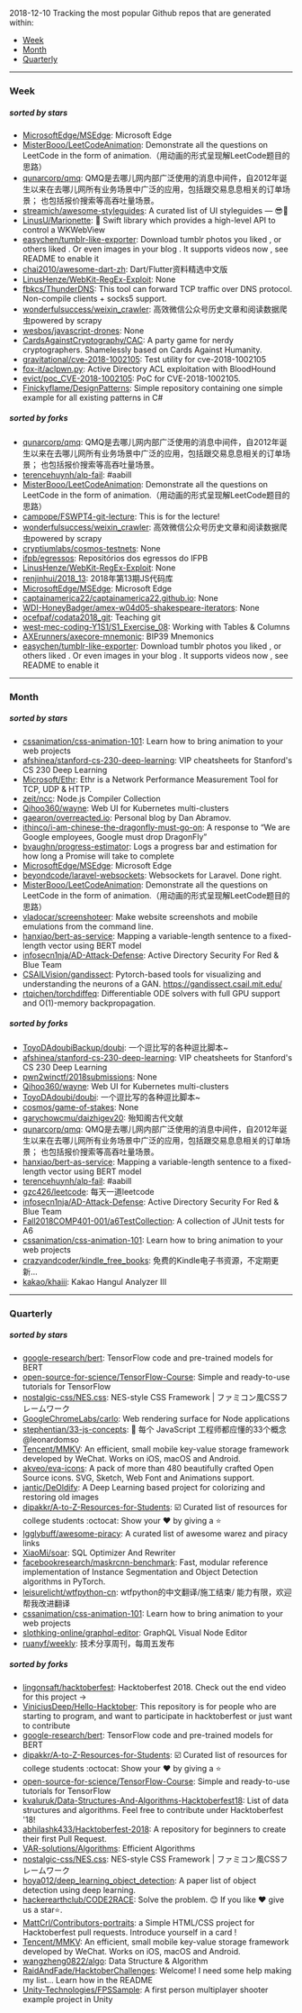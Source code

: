 2018-12-10
Tracking the most popular Github repos that are generated within: 
* [Week](https://github.com/polebug/github_trending_spider/blob/master/2018-12-10.md#week)
* [Month](https://github.com/polebug/github_trending_spider/blob/master/2018-12-10.md#month)
* [Quarterly](https://github.com/polebug/github_trending_spider/blob/master/2018-12-10.md#quarterly)
--- 
### Week 
##### sorted by stars 
* [MicrosoftEdge/MSEdge](https://github.com/MicrosoftEdge/MSEdge): Microsoft Edge
* [MisterBooo/LeetCodeAnimation](https://github.com/MisterBooo/LeetCodeAnimation): Demonstrate all the questions on LeetCode in the form of animation.（用动画的形式呈现解LeetCode题目的思路）
* [qunarcorp/qmq](https://github.com/qunarcorp/qmq):  QMQ是去哪儿网内部广泛使用的消息中间件，自2012年诞生以来在去哪儿网所有业务场景中广泛的应用，包括跟交易息息相关的订单场景； 也包括报价搜索等高吞吐量场景。
* [streamich/awesome-styleguides](https://github.com/streamich/awesome-styleguides): A curated list of UI styleguides — 😎💄
* [LinusU/Marionette](https://github.com/LinusU/Marionette): 🧸 Swift library which provides a high-level API to control a WKWebView
* [easychen/tumblr-like-exporter](https://github.com/easychen/tumblr-like-exporter): Download  tumblr photos you liked , or others liked . Or even images in your blog .  It supports videos now , see README to enable it
* [chai2010/awesome-dart-zh](https://github.com/chai2010/awesome-dart-zh): Dart/Flutter资料精选中文版
* [LinusHenze/WebKit-RegEx-Exploit](https://github.com/LinusHenze/WebKit-RegEx-Exploit): None
* [fbkcs/ThunderDNS](https://github.com/fbkcs/ThunderDNS): This tool can forward TCP traffic over DNS protocol. Non-compile clients + socks5 support.
* [wonderfulsuccess/weixin_crawler](https://github.com/wonderfulsuccess/weixin_crawler): 高效微信公众号历史文章和阅读数据爬虫powered by scrapy
* [wesbos/javascript-drones](https://github.com/wesbos/javascript-drones): None
* [CardsAgainstCryptography/CAC](https://github.com/CardsAgainstCryptography/CAC): A party game for nerdy cryptographers. Shamelessly based on Cards Against Humanity.
* [gravitational/cve-2018-1002105](https://github.com/gravitational/cve-2018-1002105): Test utility for cve-2018-1002105
* [fox-it/aclpwn.py](https://github.com/fox-it/aclpwn.py): Active Directory ACL exploitation with BloodHound
* [evict/poc_CVE-2018-1002105](https://github.com/evict/poc_CVE-2018-1002105): PoC for CVE-2018-1002105.
* [Finickyflame/DesignPatterns](https://github.com/Finickyflame/DesignPatterns): Simple repository containing one simple example for all existing patterns in C#
##### sorted by forks 
* [qunarcorp/qmq](https://github.com/qunarcorp/qmq):  QMQ是去哪儿网内部广泛使用的消息中间件，自2012年诞生以来在去哪儿网所有业务场景中广泛的应用，包括跟交易息息相关的订单场景； 也包括报价搜索等高吞吐量场景。
* [terencehuynh/alp-fail](https://github.com/terencehuynh/alp-fail): #aabill
* [MisterBooo/LeetCodeAnimation](https://github.com/MisterBooo/LeetCodeAnimation): Demonstrate all the questions on LeetCode in the form of animation.（用动画的形式呈现解LeetCode题目的思路）
* [campope/FSWPT4-git-lecture](https://github.com/campope/FSWPT4-git-lecture): This is for the lecture!
* [wonderfulsuccess/weixin_crawler](https://github.com/wonderfulsuccess/weixin_crawler): 高效微信公众号历史文章和阅读数据爬虫powered by scrapy
* [cryptiumlabs/cosmos-testnets](https://github.com/cryptiumlabs/cosmos-testnets): None
* [ifpb/egressos](https://github.com/ifpb/egressos): Repositórios dos egressos do IFPB
* [LinusHenze/WebKit-RegEx-Exploit](https://github.com/LinusHenze/WebKit-RegEx-Exploit): None
* [renjinhui/2018_13](https://github.com/renjinhui/2018_13): 2018年第13期JS代码库
* [MicrosoftEdge/MSEdge](https://github.com/MicrosoftEdge/MSEdge): Microsoft Edge
* [captainamerica22/captainamerica22.github.io](https://github.com/captainamerica22/captainamerica22.github.io): None
* [WDI-HoneyBadger/amex-w04d05-shakespeare-iterators](https://github.com/WDI-HoneyBadger/amex-w04d05-shakespeare-iterators): None
* [ocefpaf/codata2018_git](https://github.com/ocefpaf/codata2018_git): Teaching git
* [west-mec-coding-Y1S1/S1_Exercise_08](https://github.com/west-mec-coding-Y1S1/S1_Exercise_08): Working with Tables & Columns
* [AXErunners/axecore-mnemonic](https://github.com/AXErunners/axecore-mnemonic): BIP39 Mnemonics
* [easychen/tumblr-like-exporter](https://github.com/easychen/tumblr-like-exporter): Download  tumblr photos you liked , or others liked . Or even images in your blog .  It supports videos now , see README to enable it
--- 
### Month 
##### sorted by stars 
* [cssanimation/css-animation-101](https://github.com/cssanimation/css-animation-101): Learn how to bring animation to your web projects
* [afshinea/stanford-cs-230-deep-learning](https://github.com/afshinea/stanford-cs-230-deep-learning): VIP cheatsheets for Stanford's CS 230 Deep Learning
* [Microsoft/Ethr](https://github.com/Microsoft/Ethr): Ethr is a Network Performance Measurement Tool for TCP, UDP & HTTP.
* [zeit/ncc](https://github.com/zeit/ncc): Node.js Compiler Collection
* [Qihoo360/wayne](https://github.com/Qihoo360/wayne): Web UI for Kubernetes multi-clusters
* [gaearon/overreacted.io](https://github.com/gaearon/overreacted.io): Personal blog by Dan Abramov.
* [ithinco/i-am-chinese-the-dragonfly-must-go-on](https://github.com/ithinco/i-am-chinese-the-dragonfly-must-go-on): A response to “We are Google employees, Google must drop DragonFly” 
* [bvaughn/progress-estimator](https://github.com/bvaughn/progress-estimator): Logs a progress bar and estimation for how long a Promise will take to complete
* [MicrosoftEdge/MSEdge](https://github.com/MicrosoftEdge/MSEdge): Microsoft Edge
* [beyondcode/laravel-websockets](https://github.com/beyondcode/laravel-websockets): Websockets for Laravel. Done right.
* [MisterBooo/LeetCodeAnimation](https://github.com/MisterBooo/LeetCodeAnimation): Demonstrate all the questions on LeetCode in the form of animation.（用动画的形式呈现解LeetCode题目的思路）
* [vladocar/screenshoteer](https://github.com/vladocar/screenshoteer): Make website screenshots and mobile emulations from the command line.
* [hanxiao/bert-as-service](https://github.com/hanxiao/bert-as-service): Mapping a variable-length sentence to a fixed-length vector using BERT model
* [infosecn1nja/AD-Attack-Defense](https://github.com/infosecn1nja/AD-Attack-Defense): Active Directory Security For Red & Blue Team
* [CSAILVision/gandissect](https://github.com/CSAILVision/gandissect): Pytorch-based tools for visualizing and understanding the neurons of a GAN.  https://gandissect.csail.mit.edu/
* [rtqichen/torchdiffeq](https://github.com/rtqichen/torchdiffeq): Differentiable ODE solvers with full GPU support and O(1)-memory backpropagation.
##### sorted by forks 
* [ToyoDAdoubiBackup/doubi](https://github.com/ToyoDAdoubiBackup/doubi): 一个逗比写的各种逗比脚本~
* [afshinea/stanford-cs-230-deep-learning](https://github.com/afshinea/stanford-cs-230-deep-learning): VIP cheatsheets for Stanford's CS 230 Deep Learning
* [pwn2winctf/2018submissions](https://github.com/pwn2winctf/2018submissions): None
* [Qihoo360/wayne](https://github.com/Qihoo360/wayne): Web UI for Kubernetes multi-clusters
* [ToyoDAdoubi/doubi](https://github.com/ToyoDAdoubi/doubi): 一个逗比写的各种逗比脚本~
* [cosmos/game-of-stakes](https://github.com/cosmos/game-of-stakes): None
* [garychowcmu/daizhigev20](https://github.com/garychowcmu/daizhigev20): 殆知阁古代文献
* [qunarcorp/qmq](https://github.com/qunarcorp/qmq):  QMQ是去哪儿网内部广泛使用的消息中间件，自2012年诞生以来在去哪儿网所有业务场景中广泛的应用，包括跟交易息息相关的订单场景； 也包括报价搜索等高吞吐量场景。
* [hanxiao/bert-as-service](https://github.com/hanxiao/bert-as-service): Mapping a variable-length sentence to a fixed-length vector using BERT model
* [terencehuynh/alp-fail](https://github.com/terencehuynh/alp-fail): #aabill
* [gzc426/leetcode](https://github.com/gzc426/leetcode): 每天一道leetcode
* [infosecn1nja/AD-Attack-Defense](https://github.com/infosecn1nja/AD-Attack-Defense): Active Directory Security For Red & Blue Team
* [Fall2018COMP401-001/a6TestCollection](https://github.com/Fall2018COMP401-001/a6TestCollection): A collection of JUnit tests for A6
* [cssanimation/css-animation-101](https://github.com/cssanimation/css-animation-101): Learn how to bring animation to your web projects
* [crazyandcoder/kindle_free_books](https://github.com/crazyandcoder/kindle_free_books): 免费的Kindle电子书资源，不定期更新...
* [kakao/khaiii](https://github.com/kakao/khaiii): Kakao Hangul Analyzer III
--- 
### Quarterly 
##### sorted by stars 
* [google-research/bert](https://github.com/google-research/bert): TensorFlow code and pre-trained models for BERT
* [open-source-for-science/TensorFlow-Course](https://github.com/open-source-for-science/TensorFlow-Course): Simple and ready-to-use tutorials for TensorFlow 
* [nostalgic-css/NES.css](https://github.com/nostalgic-css/NES.css): NES-style CSS Framework | ファミコン風CSSフレームワーク
* [GoogleChromeLabs/carlo](https://github.com/GoogleChromeLabs/carlo): Web rendering surface for Node applications
* [stephentian/33-js-concepts](https://github.com/stephentian/33-js-concepts): :scroll: 每个 JavaScript 工程师都应懂的33个概念 @leonardomso
* [Tencent/MMKV](https://github.com/Tencent/MMKV): An efficient, small mobile key-value storage framework developed by WeChat. Works on iOS, macOS and Android.
* [akveo/eva-icons](https://github.com/akveo/eva-icons): A pack of more than 480 beautifully crafted Open Source icons. SVG, Sketch, Web Font and Animations support.
* [jantic/DeOldify](https://github.com/jantic/DeOldify): A Deep Learning based project for colorizing and restoring old images
* [dipakkr/A-to-Z-Resources-for-Students](https://github.com/dipakkr/A-to-Z-Resources-for-Students): :ballot_box_with_check: Curated list of resources for college students :octocat: Show your :heart: by giving a :star:
* [Igglybuff/awesome-piracy](https://github.com/Igglybuff/awesome-piracy): A curated list of awesome warez and piracy links
* [XiaoMi/soar](https://github.com/XiaoMi/soar): SQL Optimizer And Rewriter
* [facebookresearch/maskrcnn-benchmark](https://github.com/facebookresearch/maskrcnn-benchmark): Fast, modular reference implementation of Instance Segmentation and Object Detection algorithms in PyTorch.
* [leisurelicht/wtfpython-cn](https://github.com/leisurelicht/wtfpython-cn): wtfpython的中文翻译/施工结束/ 能力有限，欢迎帮我改进翻译
* [cssanimation/css-animation-101](https://github.com/cssanimation/css-animation-101): Learn how to bring animation to your web projects
* [slothking-online/graphql-editor](https://github.com/slothking-online/graphql-editor): GraphQL Visual Node Editor
* [ruanyf/weekly](https://github.com/ruanyf/weekly): 技术分享周刊，每周五发布
##### sorted by forks 
* [lingonsaft/hacktoberfest](https://github.com/lingonsaft/hacktoberfest): Hacktoberfest 2018. Check out the end video for this project ->
* [ViniciusDeep/Hello-Hacktober](https://github.com/ViniciusDeep/Hello-Hacktober):  This repository is for people who are starting to program, and want to participate in hacktoberfest  or just want to contribute
* [google-research/bert](https://github.com/google-research/bert): TensorFlow code and pre-trained models for BERT
* [dipakkr/A-to-Z-Resources-for-Students](https://github.com/dipakkr/A-to-Z-Resources-for-Students): :ballot_box_with_check: Curated list of resources for college students :octocat: Show your :heart: by giving a :star:
* [open-source-for-science/TensorFlow-Course](https://github.com/open-source-for-science/TensorFlow-Course): Simple and ready-to-use tutorials for TensorFlow 
* [kvaluruk/Data-Structures-And-Algorithms-Hacktoberfest18](https://github.com/kvaluruk/Data-Structures-And-Algorithms-Hacktoberfest18): List of data structures and algorithms. Feel free to contribute under Hacktoberfest '18!
* [abhilashk433/Hacktoberfest-2018](https://github.com/abhilashk433/Hacktoberfest-2018): A repository for beginners to create their first Pull Request. 
* [VAR-solutions/Algorithms](https://github.com/VAR-solutions/Algorithms): Efficient Algorithms
* [nostalgic-css/NES.css](https://github.com/nostalgic-css/NES.css): NES-style CSS Framework | ファミコン風CSSフレームワーク
* [hoya012/deep_learning_object_detection](https://github.com/hoya012/deep_learning_object_detection): A paper list of object detection using deep learning.
* [hackerearthclub/CODE2RACE](https://github.com/hackerearthclub/CODE2RACE):  Solve the problem. 😊 If you like ❤ give us a star⭐.
* [MattCrl/Contributors-portraits](https://github.com/MattCrl/Contributors-portraits): a Simple HTML/CSS project for Hacktoberfest pull requests. Introduce yourself in a card !
* [Tencent/MMKV](https://github.com/Tencent/MMKV): An efficient, small mobile key-value storage framework developed by WeChat. Works on iOS, macOS and Android.
* [wangzheng0822/algo](https://github.com/wangzheng0822/algo): Data Structure & Algorithm
* [RaidAndFade/HacktoberChallenges](https://github.com/RaidAndFade/HacktoberChallenges): Welcome! I need some help making my list... Learn how in the README
* [Unity-Technologies/FPSSample](https://github.com/Unity-Technologies/FPSSample): A first person multiplayer shooter example project in Unity
